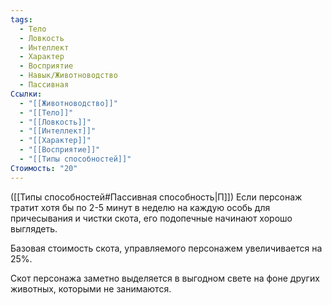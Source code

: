 ```yaml
---
tags:
  - Тело
  - Ловкость
  - Интеллект
  - Характер
  - Восприятие
  - Навык/Животноводство
  - Пассивная
Ссылки:
  - "[[Животноводство]]"
  - "[[Тело]]"
  - "[[Ловкость]]"
  - "[[Интеллект]]"
  - "[[Характер]]"
  - "[[Восприятие]]"
  - "[[Типы способностей]]"
Стоимость: "20"
---
```

([[Типы способностей#Пассивная способность|П]]) Если персонаж тратит хотя бы по 2-5 минут в неделю на каждую особь для причесывания и чистки скота, его подопечные начинают хорошо выглядеть. 

Базовая стоимость скота, управляемого персонажем увеличивается на 25%. 

Скот персонажа заметно выделяется в выгодном свете на фоне других животных, которыми не занимаются. 